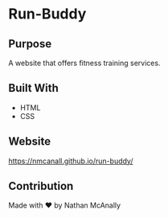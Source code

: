 # Run-Buddy

## Purpose
A website that offers fitness training services.

## Built With
* HTML
* CSS

## Website
https://nmcanall.github.io/run-buddy/

## Contribution
Made with ❤️ by Nathan McAnally
